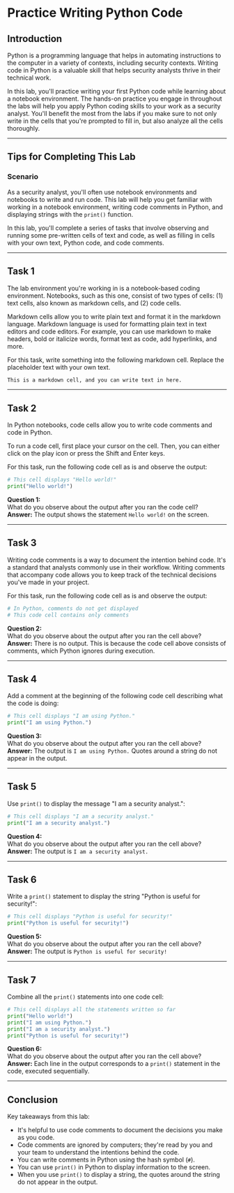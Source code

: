 # Practice Writing Python Code

## Introduction

Python is a programming language that helps in automating instructions to the computer in a variety of contexts, including security contexts. Writing code in Python is a valuable skill that helps security analysts thrive in their technical work.

In this lab, you'll practice writing your first Python code while learning about a notebook environment. The hands-on practice you engage in throughout the labs will help you apply Python coding skills to your work as a security analyst. You'll benefit the most from the labs if you make sure to not only write in the cells that you're prompted to fill in, but also analyze all the cells thoroughly.

---

## Tips for Completing This Lab

### Scenario

As a security analyst, you'll often use notebook environments and notebooks to write and run code. This lab will help you get familiar with working in a notebook environment, writing code comments in Python, and displaying strings with the `print()` function.

In this lab, you'll complete a series of tasks that involve observing and running some pre-written cells of text and code, as well as filling in cells with your own text, Python code, and code comments.

---

## Task 1

The lab environment you're working in is a notebook-based coding environment. Notebooks, such as this one, consist of two types of cells: (1) text cells, also known as markdown cells, and (2) code cells.

Markdown cells allow you to write plain text and format it in the markdown language. Markdown language is used for formatting plain text in text editors and code editors. For example, you can use markdown to make headers, bold or italicize words, format text as code, add hyperlinks, and more.

For this task, write something into the following markdown cell. Replace the placeholder text with your own text.

```markdown
This is a markdown cell, and you can write text in here.
```

---

## Task 2

In Python notebooks, code cells allow you to write code comments and code in Python.

To run a code cell, first place your cursor on the cell. Then, you can either click on the play icon or press the Shift and Enter keys.

For this task, run the following code cell as is and observe the output:

```python
# This cell displays "Hello world!"
print("Hello world!")
```

**Question 1:**  
What do you observe about the output after you ran the code cell?  
**Answer:** The output shows the statement `Hello world!` on the screen.

---

## Task 3

Writing code comments is a way to document the intention behind code. It's a standard that analysts commonly use in their workflow. Writing comments that accompany code allows you to keep track of the technical decisions you've made in your project. 

For this task, run the following code cell as is and observe the output:

```python
# In Python, comments do not get displayed
# This code cell contains only comments
```

**Question 2:**  
What do you observe about the output after you ran the cell above?  
**Answer:** There is no output. This is because the code cell above consists of comments, which Python ignores during execution.

---

## Task 4

Add a comment at the beginning of the following code cell describing what the code is doing:

```python
# This cell displays "I am using Python."
print("I am using Python.")
```

**Question 3:**  
What do you observe about the output after you ran the cell above?  
**Answer:** The output is `I am using Python.` Quotes around a string do not appear in the output.

---

## Task 5

Use `print()` to display the message "I am a security analyst.":

```python
# This cell displays "I am a security analyst."
print("I am a security analyst.")
```

**Question 4:**  
What do you observe about the output after you ran the cell above?  
**Answer:** The output is `I am a security analyst.`

---

## Task 6

Write a `print()` statement to display the string "Python is useful for security!":

```python
# This cell displays "Python is useful for security!"
print("Python is useful for security!")
```

**Question 5:**  
What do you observe about the output after you ran the cell above?  
**Answer:** The output is `Python is useful for security!`

---

## Task 7

Combine all the `print()` statements into one code cell:

```python
# This cell displays all the statements written so far
print("Hello world!")
print("I am using Python.")
print("I am a security analyst.")
print("Python is useful for security!")
```

**Question 6:**  
What do you observe about the output after you ran the cell above?  
**Answer:** Each line in the output corresponds to a `print()` statement in the code, executed sequentially.

---

## Conclusion

Key takeaways from this lab:
- It's helpful to use code comments to document the decisions you make as you code.
- Code comments are ignored by computers; they're read by you and your team to understand the intentions behind the code.
- You can write comments in Python using the hash symbol (`#`).
- You can use `print()` in Python to display information to the screen.
- When you use `print()` to display a string, the quotes around the string do not appear in the output.
